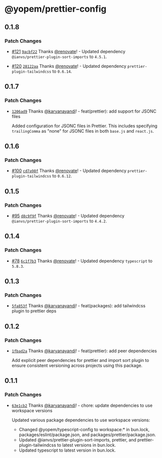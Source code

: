 # @yopem/prettier-config

## 0.1.8

### Patch Changes

- [#121](https://github.com/yopem/config/pull/121)
  [`9acbf22`](https://github.com/yopem/config/commit/9acbf22308c2f3444163d088e33a8ab44db1bbf4)
  Thanks [@renovate](https://github.com/apps/renovate)! - Updated dependency
  `@ianvs/prettier-plugin-sort-imports` to `4.5.1`.

- [#120](https://github.com/yopem/config/pull/120)
  [`28122aa`](https://github.com/yopem/config/commit/28122aa982a10c5634851b4183999d272d54b13c)
  Thanks [@renovate](https://github.com/apps/renovate)! - Updated dependency
  `prettier-plugin-tailwindcss` to `0.6.14`.

## 0.1.7

### Patch Changes

- [`1206ad9`](https://github.com/yopem/config/commit/1206ad9e2dbdcd92f5e0528698d22671a3d3413d)
  Thanks [@karyanayandi](https://github.com/karyanayandi)! - feat(prettier): add
  support for JSONC files

  Added configuration for JSONC files in Prettier. This includes specifying
  `trailingComma` as "none" for JSONC files in both `base.js` and `react.js`.

## 0.1.6

### Patch Changes

- [#100](https://github.com/yopem/config/pull/100)
  [`cd7a98f`](https://github.com/yopem/config/commit/cd7a98f45c3cf5b7b4c20cd223a78f302407d85c)
  Thanks [@renovate](https://github.com/apps/renovate)! - Updated dependency
  `prettier-plugin-tailwindcss` to `0.6.12`.

## 0.1.5

### Patch Changes

- [#95](https://github.com/yopem/config/pull/95)
  [`d8c9f9f`](https://github.com/yopem/config/commit/d8c9f9ff2b70ae99297367a6ce50116702d91bf2)
  Thanks [@renovate](https://github.com/apps/renovate)! - Updated dependency
  `@ianvs/prettier-plugin-sort-imports` to `4.4.2`.

## 0.1.4

### Patch Changes

- [#78](https://github.com/yopem/config/pull/78)
  [`6c1f7b3`](https://github.com/yopem/config/commit/6c1f7b3a47540214dfcfbb991e6af2f36c399ea2)
  Thanks [@renovate](https://github.com/apps/renovate)! - Updated dependency
  `typescript` to `5.8.3`.

## 0.1.3

### Patch Changes

- [`5fa853f`](https://github.com/yopem/config/commit/5fa853f7f2007dfc53a0fdb4bc9e417d2a4ad77d)
  Thanks [@karyanayandi](https://github.com/karyanayandi)! - feat(packages): add
  tailwindcss plugin to prettier deps

## 0.1.2

### Patch Changes

- [`1fbad2a`](https://github.com/yopem/config/commit/1fbad2a1d6ce0edc36e31605ebabc5454ac6e718)
  Thanks [@karyanayandi](https://github.com/karyanayandi)! - feat(prettier): add
  peer dependencies

  Add explicit peer dependencies for prettier and import sort plugin to ensure
  consistent versioning across projects using this package.

## 0.1.1

### Patch Changes

- [`63e1cb2`](https://github.com/yopem/config/commit/63e1cb219dc1bb6de722db004b5648c1ba00b34f)
  Thanks [@karyanayandi](https://github.com/karyanayandi)! - chore: update
  dependencies to use workspace versions

  Updated various package dependencies to use workspace versions:
  - Changed @yopem/typescript-config to workspace:\* in bun.lock,
    packages/eslint/package.json, and packages/prettier/package.json.
  - Updated @ianvs/prettier-plugin-sort-imports, prettier, and
    prettier-plugin-tailwindcss to latest versions in bun.lock.
  - Updated typescript to latest version in bun.lock.
